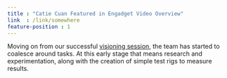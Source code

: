 ```yaml
---
title : "Catie Cuan Featured in Engadget Video Overview"
link  : /link/somewhere
feature-position : 1
---
```

Moving on from our successful [visioning session](/blog/visioning-session-with-the-cyborgs/), the team has started to coalesce around tasks. At this early stage that means research and experimentation, along with the creation of simple test rigs to measure results.